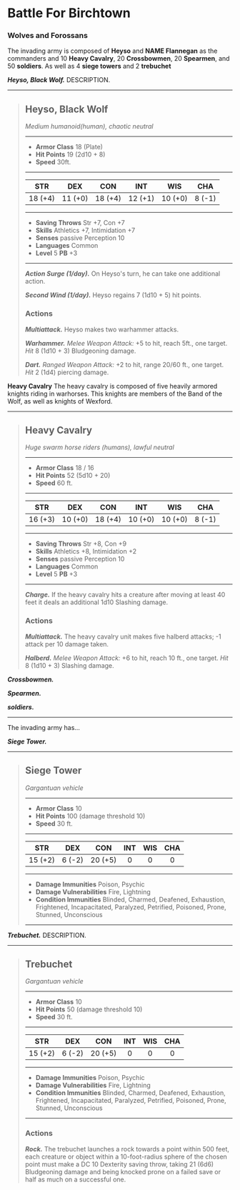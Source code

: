 # Battle For Birchtown



### Wolves and Forossans
The invading army is composed of **Heyso** and **NAME Flannegan** as the commanders and 10 **Heavy Cavalry**, 20 **Crossbowmen**, 20 **Spearmen**, and 50 **soldiers**. As well as 4 **siege towers** and 2 **trebuchet**

***Heyso, Black Wolf.***
DESCRIPTION.

___
> ## Heyso, Black Wolf
>*Medium humanoid(human), chaotic neutral*
> ___
> - **Armor Class** 18 (Plate)
> - **Hit Points** 19 (2d10 + 8)
> - **Speed** 30ft.
>___
>|   STR   |   DEX   |   CON   |   INT   |   WIS   |   CHA   |
>|:-------:|:-------:|:-------:|:-------:|:-------:|:-------:|
>| 18 (+4) | 11 (+0) | 18 (+4) | 12 (+1) | 10 (+0) |  8 (-1) |
>___
> - **Saving Throws** Str +7, Con +7
> - **Skills** Athletics +7, Intimidation +7
> - **Senses** passive Perception 10
> - **Languages** Common
> - **Level** 5 **PB** +3
> ___
> ***Action Surge (1/day).***
> On Heyso's turn, he can take one additional action.
>
> ***Second Wind (1/day).***
> Heyso regains 7 (1d10 + 5) hit points.
>
> ### Actions
> ***Multiattack.*** Heyso makes two warhammer attacks.
>
> ***Warhammer.*** *Melee Weapon Attack:* +5 to hit, reach 5ft., one target. *Hit* 8 (1d10 + 3) Bludgeoning damage. 
>
> ***Dart.*** *Ranged Weapon Attack:* +2 to hit, range 20/60 ft., one target. *Hit* 2 (1d4) piercing damage.


**Heavy Cavalry**
The heavy cavalry is composed of five heavily armored knights riding in warhorses. This knights are members of the Band of the Wolf, as well as knights of Wexford.

___
> ## Heavy Cavalry
>*Huge swarm horse riders (humans), lawful neutral*
> ___
> - **Armor Class** 18 / 16
> - **Hit Points** 52 (5d10 + 20)
> - **Speed** 60 ft.
>___
>|   STR   |   DEX   |   CON   |   INT   |   WIS   |   CHA   |
>|:-------:|:-------:|:-------:|:-------:|:-------:|:-------:|
>| 16 (+3) | 10 (+0) | 18 (+4) | 10 (+0) | 10 (+0) |  8 (-1) |
>___
> - **Saving Throws** Str +8, Con +9
> - **Skills** Athletics +8, Intimidation +2
> - **Senses** passive Perception 10
> - **Languages** Common
> - **Level** 5 **PB** +3
> ___
> ***Charge.***
> If the heavy cavalry hits a creature after moving at least 40 feet it deals an additional 1d10 Slashing damage.
>
> ### Actions
> ***Multiattack.*** The heavy cavalry unit makes five halberd attacks; -1 attack per 10 damage taken.
>
> ***Halberd.*** *Melee Weapon Attack:* +6 to hit, reach 10 ft., one target. *Hit* 8 (1d10 + 3) Slashing damage. 
>

***Crossbowmen.***


***Spearmen.***


***soldiers.***

___
The invading army has...

***Siege Tower.***

___
> ## Siege Tower
>*Gargantuan vehicle*
> ___
> - **Armor Class** 10
> - **Hit Points** 100 (damage threshold 10)
> - **Speed** 30 ft.
>___
>|   STR   |   DEX   |   CON   |   INT   |   WIS   |   CHA   |
>|:-------:|:-------:|:-------:|:-------:|:-------:|:-------:|
>| 15 (+2) |  6 (-2) | 20 (+5) |    0    |    0    |    0    |
>___
> - **Damage Immunities** Poison, Psychic
> - **Damage Vulnerabilities** Fire, Lightning
> - **Condition Immunities** Blinded, Charmed, Deafened, Exhaustion, Frightened, Incapacitated, Paralyzed, Petrified, Poisoned, Prone, Stunned, Unconscious
> ___


***Trebuchet.***
DESCRIPTION.

___
> ## Trebuchet
>*Gargantuan vehicle*
> ___
> - **Armor Class** 10
> - **Hit Points** 50 (damage threshold 10)
> - **Speed** 30 ft.
>___
>|   STR   |   DEX   |   CON   |   INT   |   WIS   |   CHA   |
>|:-------:|:-------:|:-------:|:-------:|:-------:|:-------:|
>| 15 (+2) |  6 (-2) | 20 (+5) |    0    |    0    |    0    |
>___
> - **Damage Immunities** Poison, Psychic
> - **Damage Vulnerabilities** Fire, Lightning
> - **Condition Immunities** Blinded, Charmed, Deafened, Exhaustion, Frightened, Incapacitated, Paralyzed, Petrified, Poisoned, Prone, Stunned, Unconscious
> ___
>
>
> ### Actions
> ***Rock.*** The trebuchet launches a rock towards a point within 500 feet, each creature or object within a 10-foot-radius sphere of the chosen point must make a DC 10 Dexterity saving throw, taking 21 (6d6) Bludgeoning damage and being knocked prone on a failed save or half as much on a successful one.
